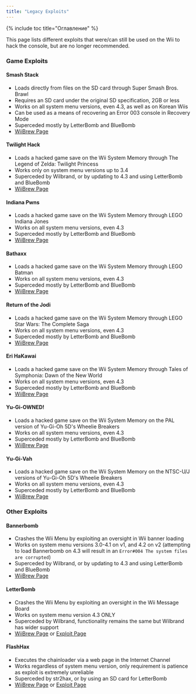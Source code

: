 ```yaml
---
title: "Legacy Exploits"
---
```


{% include toc title="Оглавление" %}

This page lists different exploits that were/can still be used on the Wii to hack the console, but are no longer recommended.

### Game Exploits

#### Smash Stack

+ Loads directly from files on the SD card through Super Smash Bros. Brawl
+ Requires an SD card under the original SD specification, 2GB or less
+ Works on all system menu versions, even 4.3, as well as on Korean Wiis
+ Can be used as a means of recovering an Error 003 console in Recovery Mode
+ Superceded mostly by LetterBomb and BlueBomb
+ [WiiBrew Page](https://wiibrew.org/wiki/Smash_Stack)

#### Twilight Hack

+ Loads a hacked game save on the Wii System Memory through The Legend of Zelda: Twilight Princess
+ Works only on system menu versions up to 3.4
+ Superceded by Wilbrand, or by updating to 4.3 and using LetterBomb and BlueBomb
+ [WiiBrew Page](https://wiibrew.org/wiki/Twilight_Hack)

#### Indiana Pwns

+ Loads a hacked game save on the Wii System Memory through LEGO Indiana Jones
+ Works on all system menu versions, even 4.3
+ Superceded mostly by LetterBomb and BlueBomb
+ [WiiBrew Page](https://wiibrew.org/wiki/Indiana_Pwns)

#### Bathaxx

+ Loads a hacked game save on the Wii System Memory through LEGO Batman
+ Works on all system menu versions, even 4.3
+ Superceded mostly by LetterBomb and BlueBomb
+ [WiiBrew Page](https://wiibrew.org/wiki/Bathaxx)

#### Return of the Jodi

+ Loads a hacked game save on the Wii System Memory through LEGO Star Wars: The Complete Saga
+ Works on all system menu versions, even 4.3
+ Superceded mostly by LetterBomb and BlueBomb
+ [WiiBrew Page](https://wiibrew.org/wiki/Return_of_the_Jodi)

#### Eri HaKawai

+ Loads a hacked game save on the Wii System Memory through Tales of Symphonia: Dawn of the New World
+ Works on all system menu versions, even 4.3
+ Superceded mostly by LetterBomb and BlueBomb
+ [WiiBrew Page](https://wiibrew.org/wiki/Eri_HaKawai)

#### Yu-Gi-OWNED!

+ Loads a hacked game save on the Wii System Memory on the PAL version of Yu-Gi-Oh 5D's Wheelie Breakers
+ Works on all system menu versions, even 4.3
+ Superceded mostly by LetterBomb and BlueBomb
+ [WiiBrew Page](https://wiibrew.org/wiki/Yu-Gi-OWNED!)

#### Yu-Gi-Vah

+ Loads a hacked game save on the Wii System Memory on the NTSC-U/J versions of Yu-Gi-Oh 5D's Wheelie Breakers
+ Works on all system menu versions, even 4.3
+ Superceded mostly by LetterBomb and BlueBomb
+ [WiiBrew Page](https://wiibrew.org/wiki/Yu-Gi-Vah)

### Other Exploits

#### Bannerbomb

+ Crashes the Wii Menu by exploiting an oversight in Wii banner loading
+ Works on system menu versions 3.0-4.1 on v1, and 4.2 on v2 (attempting to load Bannerbomb on 4.3 will result in an `Error#004 The system files are corrupted`)
+ Superceded by Wilbrand, or by updating to 4.3 and using LetterBomb and BlueBomb
+ [WiiBrew Page](https://wiibrew.org/wiki/Bannerbomb)

#### LetterBomb

+ Crashes the Wii Menu by exploiting an oversight in the Wii Message Board
+ Works on system menu version 4.3 ONLY
+ Superceded by Wilbrand, functionality remains the same but Wilbrand has wider support
+ [WiiBrew Page](https://wiibrew.org/wiki/LetterBomb) or [Exploit Page](letterbomb)

#### FlashHax

+ Executes the chainloader via a web page in the Internet Channel
+ Works regardless of system menu version, only requirement is patience as exploit is extremely unreliable
+ Superceded by str2hax, or by using an SD card for LetterBomb
+ [WiiBrew Page](https://wiibrew.org/wiki/FlashHax) or [Exploit Page](flashhax)